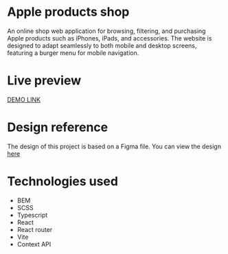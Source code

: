 # Apple products shop
An online shop web application for browsing, filtering, and purchasing Apple products such as iPhones, iPads, and accessories. The website is designed to adapt seamlessly to both mobile and desktop screens, featuring a burger menu for mobile navigation.
# Live preview
[DEMO LINK](https://YanamiYokico.github.io/react_phone-catalog/#/)
# Design reference
The design of this project is based on a Figma file. You can view the design [here](www.figma.com/file/T5ttF21UnT6RRmCQQaZc6L/Phone-catalog-(V2)-Original)
# Technologies used
- BEM
- SCSS
- Typescript
- React
- React router
- Vite
- Context API
